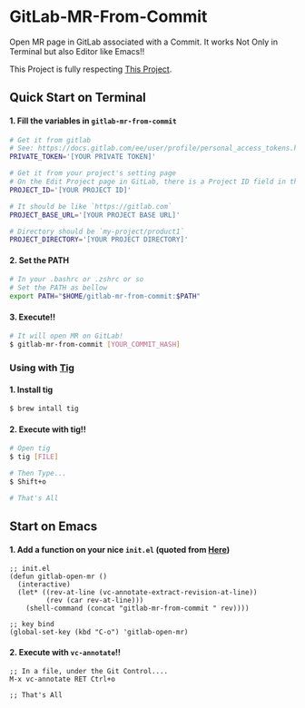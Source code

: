 # GitLab-MR-From-Commit

Open MR page in GitLab associated with a Commit.
It works Not Only in Terminal but also Editor like Emacs!!

This Project is fully respecting [This Project](http://blog.shibayu36.org/entry/2018/05/08/193000).

<!-- [terminal]() -->

<!-- [emacs]() -->

## Quick Start on Terminal

#### 1. Fill the variables in `gitlab-mr-from-commit`

```sh
# Get it from gitlab
# See: https://docs.gitlab.com/ee/user/profile/personal_access_tokens.html
PRIVATE_TOKEN='[YOUR PRIVATE TOKEN]'

# Get it from your project's setting page
# On the Edit Project page in GitLab, there is a Project ID field in the top right corner.
PROJECT_ID='[YOUR PROJECT ID]'

# It should be like `https://gitlab.com`
PROJECT_BASE_URL='[YOUR PROJECT BASE URL]'

# Directory should be `my-project/product1`
PROJECT_DIRECTORY='[YOUR PROJECT DIRECTORY]'
```

#### 2. Set the PATH

```sh
# In your .bashrc or .zshrc or so
# Set the PATH as bellow
export PATH="$HOME/gitlab-mr-from-commit:$PATH"
```

#### 3. Execute!!

```sh
# It will open MR on GitLab!
$ gitlab-mr-from-commit [YOUR_COMMIT_HASH]
```

### Using with [Tig](https://github.com/jonas/tig)

#### 1. Install tig

```sh
$ brew intall tig
```

#### 2. Execute with tig!!

```sh
# Open tig
$ tig [FILE]

# Then Type...
$ Shift+o

# That's All
```

## Start on Emacs

#### 1. Add a function on your nice `init.el` (quoted from [Here](http://blog.shibayu36.org/entry/2018/05/08/193000))

```elisp
;; init.el
(defun gitlab-open-mr ()
  (interactive)
  (let* ((rev-at-line (vc-annotate-extract-revision-at-line))
		 (rev (car rev-at-line)))
	(shell-command (concat "gitlab-mr-from-commit " rev))))

;; key bind
(global-set-key (kbd "C-o") 'gitlab-open-mr)
```

#### 2. Execute with `vc-annotate`!!

```elisp
;; In a file, under the Git Control....
M-x vc-annotate RET Ctrl+o

;; That's All
```
